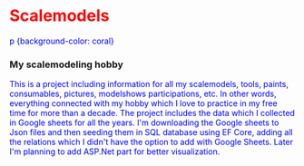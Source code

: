 # Scalemodels
p {background-color: coral}
<style>
h1 {color:red;}
p {color:blue;}
</style>
<h3>My scalemodeling hobby</h3>
<p> 
This is a project including information for all my scalemodels, tools, paints, consumables, pictures, modelshows participations, etc. In other words, everything connected with my hobby which I love to practice in my free time for more than a decade.
The project includes the data which I collected in Google sheets for all the years. I'm downloading the Google sheets to Json files and then seeding them in SQL database using EF Core, adding all the relations which I didn't have the option to add with Google Sheets.
Later I'm planning to add ASP.Net part for better visualization.
</p>
